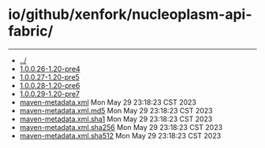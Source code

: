 # io/github/xenfork/nucleoplasm-api-fabric/

---
- [../](../index.md)
- [1.0.0.26-1.20-pre4](1.0.0.26-1.20-pre4/index.md)
- [1.0.0.27-1.20-pre5](1.0.0.27-1.20-pre5/index.md)
- [1.0.0.28-1.20-pre6](1.0.0.28-1.20-pre6/index.md)
- [1.0.0.29-1.20-pre7](1.0.0.29-1.20-pre7/index.md)
- [maven-metadata.xml](maven-metadata.xml) Mon May 29 23:18:23 CST 2023
- [maven-metadata.xml.md5](maven-metadata.xml.md5) Mon May 29 23:18:23 CST 2023
- [maven-metadata.xml.sha1](maven-metadata.xml.sha1) Mon May 29 23:18:23 CST 2023
- [maven-metadata.xml.sha256](maven-metadata.xml.sha256) Mon May 29 23:18:23 CST 2023
- [maven-metadata.xml.sha512](maven-metadata.xml.sha512) Mon May 29 23:18:23 CST 2023
